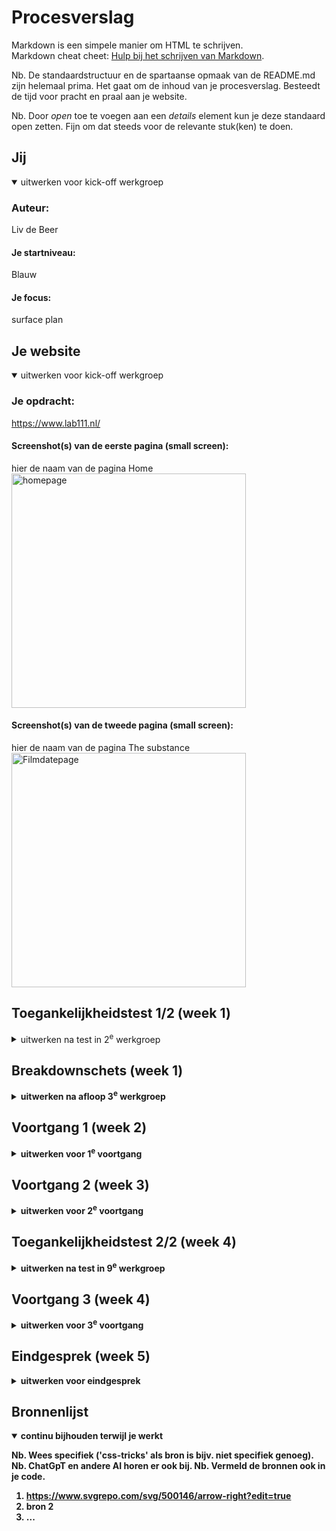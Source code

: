 # Procesverslag
Markdown is een simpele manier om HTML te schrijven.  
Markdown cheat cheet: [Hulp bij het schrijven van Markdown](https://github.com/adam-p/markdown-here/wiki/Markdown-Cheatsheet).

Nb. De standaardstructuur en de spartaanse opmaak van de README.md zijn helemaal prima. Het gaat om de inhoud van je procesverslag. Besteedt de tijd voor pracht en praal aan je website.

Nb. Door *open* toe te voegen aan een *details* element kun je deze standaard open zetten. Fijn om dat steeds voor de relevante stuk(ken) te doen.





## Jij

<details open>
  <summary>uitwerken voor kick-off werkgroep</summary>

  ### Auteur:
  Liv de Beer
  #### Je startniveau:
  Blauw

  #### Je focus:
  surface plan
 
</details>





## Je website

<details open>
  <summary>uitwerken voor kick-off werkgroep</summary>

  ### Je opdracht:
  https://www.lab111.nl/

  #### Screenshot(s) van de eerste pagina (small screen): 
  hier de naam van de pagina  Home
  <img src="readme-images/Homepage.JPG" width="375px" alt="homepage">

  #### Screenshot(s) van de tweede pagina (small screen):
  hier de naam van de pagina  The substance
  <img src="readme-images/Filmpagina.JPG" width="375px" alt="Filmdatepage">
 
</details>



## Toegankelijkheidstest 1/2 (week 1)

<details>
  <summary>uitwerken na test in 2<sup>e</sup> werkgroep</summary>
  
  ### Bevindingen
  Lijst met je bevindingen die in de test naar voren kwamen:
  Praat enorm veel en stopt niet. Ik heb de headings aangezet bij het home scherm van lab111. Er is niet echt een titel van de website dus de eerste heading is de datum van de dag. Hij geeft wel aan dat dat de eerste heading is van de pagina. De volgende twee headings zijn special en events, onder beide headings staan meerdere films of events die draaien, en hebben die ook headings gemaakt. Je wordt vervolgens geforceerd door al die dingen heen te gaan terwijl ze niet zo nodig headings zijn. Daarna heb je nog twee andere headings en die geven de structuur wel duidelijk aan.
  Bijna elk element op deze website is een link. Het wordt ook overal netjes aangegeven dat het linkjes zijn. Bij het programma van vandaag worden de tijden en titels allen niet als link verwezen, terwijl je er wel op kan klikken.

  ### Aantekeningen
  Homepagina heeft meerdere h1. Ook maken ze gebruik van enorm veel linkjes, wat wel handig is, alleen zijn de headings heel verwarrend en niet goed te volgen. Ook maken ze bijna geen gebruik van paragraphs, maar van divs met classes. Bij een ander kopje wel, maar er is dan totaal geen consistency. In the footer gebruiken ze geen headers maar alleen <b>. Ook worden er p gebruikt als duidelijke headers. En soms is er geeneens een h1 maar alleen 1 h2. Sommige images hebben een onduidelijk alt. Ook worden er linkjes gestijld als button, terwijl ze een button horen te zijn.

</details>



## Breakdownschets (week 1)

<details>
  <summary>uitwerken na afloop 3<sup>e</sup> werkgroep</summary>

  ### de hele pagina: 
  <img src="readme-images/breakdown-helepagina.png" width="375px" alt="breakdown van de hele pagina">

  ### dynamisch deel (bijv menu): 
  <img src="readme-images/breakdown-dynamischdeel.png" width="375px" alt="breakdown van een dynamisch deel">

  ### wellicht nog een dynamisch deel (bijv filter): 
  <img src="readme-images/dummy-plaatje.jpg" width="375px" alt="breakdown van nog een dynamisch deel">

</details>





## Voortgang 1 (week 2)

<details>
  <summary>uitwerken voor 1<sup>e</sup> voortgang</summary>

  ### Stand van zaken
  hier dit ging goed & dit was lastig (neem ook screenshots op van delen van je website en code)


  ### Agenda voor meeting
  samen met je groepje opstellen NVT geen gesprek gehad met ons groepje

  | student 1      | student 2          | student 3    | student 4        |
  | ---            | ---                | ---          | ---              |
  | dit bespreken  | en dit             | en ik dit    | en dan ik dat    |
  | en dat ook nog | dit als er tijd is | nog een punt | dit wil ik zeker |
  | ...            | ...                | ...          | ...              |


  ### Verslag van meeting
  hier na afloop snel de uitkomsten van de meeting vastleggen

  Ben zelfstandig aan het werk gegaan, verder geen vragen.

</details>





## Voortgang 2 (week 3)

<details>
  <summary>uitwerken voor 2<sup>e</sup> voortgang</summary>

  ### Stand van zaken
 Goed op weg alles gaat goed.


  ### Agenda voor meeting
  samen met je groepje opstellen Niet van toepassing geen gesprek gehad met on groepje

  | student 1      | student 2          | student 3    | student 4        |
  | ---            | ---                | ---          | ---              |
  | dit bespreken  | en dit             | en ik dit    | en dan ik dat    |
  | en dat ook nog | dit als er tijd is | nog een punt | dit wil ik zeker |
  | ...            | ...                | ...          | ...              |


  ### Verslag van meeting
  hier na afloop snel de uitkomsten van de meeting vastleggen

   Ben zelfstandig aan het werk gegaan, verder geen vragen.

</details>





## Toegankelijkheidstest 2/2 (week 4)

<details>
  <summary>uitwerken na test in 9<sup>e</sup> werkgroep</summary>

  ### Bevindingen
  Lijst met je bevindingen die in de test naar voren kwamen (geef ook aan wat er verbeterd is):

</details>





## Voortgang 3 (week 4)

<details>
  <summary>uitwerken voor 3<sup>e</sup> voortgang</summary>

  ### Stand van zaken
  hier dit ging goed & dit was lastig (neem ook screenshots op van delen van je website en code)


  ### Agenda voor meeting
  samen met je groepje opstellen Niet van Toepassing we hadden geen gesprek met ons groepje

  | student 1      | student 2          | student 3    | student 4        |
  | ---            | ---                | ---          | ---              |
  | dit bespreken  | en dit             | en ik dit    | en dan ik dat    |
  | en dat ook nog | dit als er tijd is | nog een punt | dit wil ik zeker |
  | ...            | ...                | ...          | ...              |


  ### Verslag van meeting
  hier na afloop snel de uitkomsten van de meeting vastleggen

  Ben zelfstandig aan het werk gegaan, verder geen vragen.

</details>





## Eindgesprek (week 5)

<details>
  <summary>uitwerken voor eindgesprek</summary>

  ### Je uitkomst - karakteristiek screenshots:
  <img src="readme-images/eindpag1.png" width="375px" alt="uitomst opdracht 1">
  <img src="readme-images/eindpag2.png" width="375px" alt="uitkomst opdracht 1 pagina 2>


  ### Dit ging goed/Heb ik geleerd: 
  Korte omschrijving met plaatjes
  Ik heb geleerd om een hamburger menu te maken. Vond het leuk maar wel een erg irritant proces.

  <img src="readme-images/Screenshot 2024-10-01 at 16.06.36.png" width="375px" alt="Hamburgermenu">


  ### Dit was lastig/Is niet gelukt:
  Korte omschrijving met plaatjes
  Hamburger menu was echt een gezeik om te maken. Alles veranderde de hele tijd.

  <img src="readme-images/Screenshot 2024-10-01 at 16.06.36.png" width="375px" alt="Hamburgermenu">
</details>





## Bronnenlijst

<details open>
  <summary>continu bijhouden terwijl je werkt</summary>

  Nb. Wees specifiek ('css-tricks' als bron is bijv. niet specifiek genoeg). 
  Nb. ChatGpT en andere AI horen er ook bij.
  Nb. Vermeld de bronnen ook in je code.

  1. https://www.svgrepo.com/svg/500146/arrow-right?edit=true
  2. bron 2
  3. ...

</details>